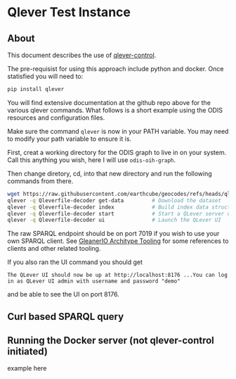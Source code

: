 # Qlever Test Instance

## About

This document describes the use of [qlever-control](https://github.com/ad-freiburg/qlever-control).

The pre-requisist for using this approach include python and docker.  Once statisfied you
will need to:

```bash
pip install qlever
```

You will find extensive documentation at the github repo above for the various
qlever commands.  What follows is a short example using the ODIS resources and
configuration files.

Make sure the command ```qlever``` is now in your PATH variable.  You may need
to modify your path variable to ensure it is.

First, creat a working directory for the ODIS graph to live in on your system.
Call this anything you wish, here I will use ```odis-oih-graph```.

Then change diretory, cd, into that new directory and run the
following commands from there.

```bash
wget https://raw.githubusercontent.com/earthcube/geocodes/refs/heads/qlever/triplestore/Qleverfile-decoder
qlever -q Qleverfile-decoder get-data         # Download the dataset
qlever -q Qleverfile-decoder index            # Build index data structures for this dataset
qlever -q Qleverfile-decoder start            # Start a QLever server using that index
qlever -q Qleverfile-decoder ui               # Launch the QLever UI
```

The raw SPARQL endpoint should be on port 7019 if you wish to use your own
SPARQL client.   See [GleanerIO Architype Tooling](https://github.com/gleanerio/archetype/blob/master/docs/tooling.md)
for some references to clients and other related tooling.

If you also ran the UI command you should get

```
The QLever UI should now be up at http://localhost:8176 ...You can log in as QLever UI admin with username and password "demo"
```

and be able to see the UI on port 8176.


## Curl based SPARQL query

## Running the Docker server (not qlever-control initiated)

example here
